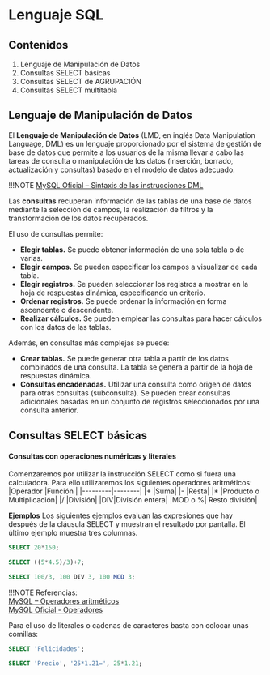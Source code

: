 # Lenguaje SQL
## Contenidos
1. Lenguaje de Manipulación de Datos
2. Consultas SELECT básicas
3. Consultas SELECT de AGRUPACIÓN
4. Consultas SELECT multitabla

## Lenguaje de Manipulación de Datos
El **Lenguaje de Manipulación de Datos** (LMD, en inglés Data Manipulation
Language, DML) es un lenguaje proporcionado por el sistema de gestión de base de
datos que permite a los usuarios de la misma llevar a cabo las tareas de consulta o
manipulación de los datos (inserción, borrado, actualización y consultas) basado en
el modelo de datos adecuado.

!!!NOTE [MySQL Oficial – Sintaxis de las instrucciones DML](http://dev.mysql.com/doc/refman/8.0/en/sql-syntax-data-manipulation.html)

Las **consultas** recuperan información de las tablas de una base de datos mediante la
selección de campos, la realización de filtros y la transformación de los datos
recuperados.

El uso de consultas permite:
* **Elegir tablas.** Se puede obtener información de una sola tabla o de varias.
* **Elegir campos.** Se pueden especificar los campos a visualizar de cada tabla.
* **Elegir registros.** Se pueden seleccionar los registros a mostrar en la hoja de
respuestas dinámica, especificando un criterio.
* **Ordenar registros.** Se puede ordenar la información en forma ascendente o
descendente.
* **Realizar cálculos.** Se pueden emplear las consultas para hacer cálculos con los
datos de las tablas.

Además, en consultas más complejas se puede:
* **Crear tablas.** Se puede generar otra tabla a partir de los datos combinados de
una consulta. La tabla se genera a partir de la hoja de respuestas dinámica.
* **Consultas encadenadas.** Utilizar una consulta como origen de datos para otras
consultas (subconsulta). Se pueden crear consultas adicionales basadas en un
conjunto de registros seleccionados por una consulta anterior.


## Consultas SELECT básicas
#### Consultas con operaciones numéricas y literales
Comenzaremos por utilizar la instrucción SELECT como si fuera una calculadora. 
Para ello utilizaremos los siguientes operadores aritméticos:
|Operador |Función |
|---------|--------|
|\+ |Suma|
|\- |Resta|
|\* |Producto o Multiplicación|
|/  |División|
|DIV|División entera|
|MOD o %| Resto división|

**Ejemplos**
Los siguientes ejemplos evaluan las expresiones que hay después de la cláusula SELECT y muestran el resultado por pantalla. El último ejemplo muestra tres columnas.
```sql
SELECT 20*150;
```

```sql
SELECT ((5*4.5)/3)+7;
```
```sql
SELECT 100/3, 100 DIV 3, 100 MOD 3;
```
!!!NOTE  Referencias: <br>[MySQL – Operadores aritméticos](http://mysql.conclase.net/curso/?cap=010b#OPE_ARITMETICOS)<br>[MySQL Oficial - Operadores](https://dev.mysql.com/doc/refman/8.0/en/non-typed-operators.html)

Para el uso de literales o cadenas de caracteres basta con colocar unas comillas:

```sql
SELECT 'Felicidades';
```

```sql
SELECT 'Precio', '25*1.21=', 25*1.21;
```
